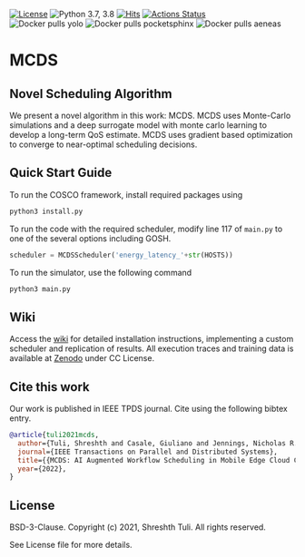 [![License](https://img.shields.io/badge/License-BSD%203--Clause-red.svg)](https://github.com/imperial-qore/COSCO/blob/master/LICENSE)
![Python 3.7, 3.8](https://img.shields.io/badge/python-3.7%20%7C%203.8-blue.svg)
[![Hits](https://hits.seeyoufarm.com/api/count/incr/badge.svg?url=https%3A%2F%2Fgithub.com%2Fimperial-qore%2FCOSCO&count_bg=%23FFC401&title_bg=%23555555&icon=&icon_color=%23E7E7E7&title=hits&edge_flat=false)](https://hits.seeyoufarm.com)
[![Actions Status](https://github.com/imperial-qore/SimpleFogSim/workflows/DeFog-Benchmarks/badge.svg)](https://github.com/imperial-qore/SimpleFogSim/actions)
<br>
![Docker pulls yolo](https://img.shields.io/docker/pulls/shreshthtuli/yolo?label=docker%20pulls%3A%20yolo)
![Docker pulls pocketsphinx](https://img.shields.io/docker/pulls/shreshthtuli/pocketsphinx?label=docker%20pulls%3A%20pocketsphinx)
![Docker pulls aeneas](https://img.shields.io/docker/pulls/shreshthtuli/aeneas?label=docker%20pulls%3A%20aeneas)

# MCDS

## Novel Scheduling Algorithm
We present a novel algorithm in this work: MCDS. MCDS uses Monte-Carlo simulations and a deep surrogate model with monte carlo learning to develop a long-term QoS estimate. MCDS uses gradient based optimization to converge to near-optimal scheduling decisions.

## Quick Start Guide
To run the COSCO framework, install required packages using
```bash
python3 install.py
```
To run the code with the required scheduler, modify line 117 of `main.py` to one of the several options including GOSH.
```python
scheduler = MCDSScheduler('energy_latency_'+str(HOSTS))
```

To run the simulator, use the following command
```bash
python3 main.py
```

## Wiki
Access the [wiki](https://github.com/imperial-qore/COSCO/wiki) for detailed installation instructions, implementing a custom scheduler and replication of results. All execution traces and training data is available at [Zenodo](https://zenodo.org/record/4897944) under CC License.

## Cite this work
Our work is published in IEEE TPDS journal. Cite using the following bibtex entry.
```bibtex
@article{tuli2021mcds,
  author={Tuli, Shreshth and Casale, Giuliano and Jennings, Nicholas R.},
  journal={IEEE Transactions on Parallel and Distributed Systems}, 
  title={{MCDS: AI Augmented Workflow Scheduling in Mobile Edge Cloud Computing Systems}}, 
  year={2022},
}
```

## License

BSD-3-Clause. 
Copyright (c) 2021, Shreshth Tuli.
All rights reserved.

See License file for more details.
